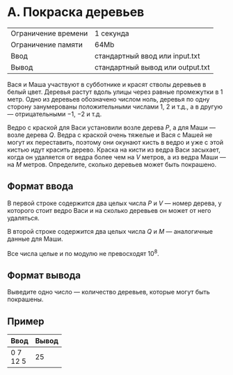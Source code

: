 # A. Покраска деревьев
<table>
  <tr>
      <td>Ограничение времени</td>
      <td>1 секунда </td>
  </tr>
  <tr>
      <td>Ограничение памяти</td>
      <td>64Mb</td>
  </tr>
  <tr>
      <td>Ввод</td>
      <td>стандартный ввод или input.txt</td>
  </tr>
  <tr>
      <td>Вывод</td>
      <td>стандартный вывод или output.txt</td>
  </tr>
</table>

Вася и Маша участвуют в субботнике и красят стволы деревьев в белый цвет. Деревья растут вдоль улицы через равные промежутки 
в 1 метр. Одно из деревьев обозначено числом ноль, деревья по одну сторону занумерованы положительными числами 1, 2 и т.д., 
а в другую — отрицательными −1, −2 и т.д.  

Ведро с краской для Васи установили возле дерева <i>P</i>, а для Маши — возле дерева <i>Q</i>. Ведра с краской очень тяжелые и Вася с Машей не 
могут их переставить, поэтому они окунают кисть в ведро и уже с этой кистью идут красить дерево. Краска на кисти из ведра Васи 
засыхает, когда он удаляется от ведра более чем на <i>V</i> метров, а из ведра Маши — на <i>M</i> метров. Определите, сколько деревьев может быть покрашено.

## Формат ввода
В первой строке содержится два целых числа <i>P</i> и <i>V</i> — номер дерева, у которого стоит ведро Васи и на сколько деревьев он может от него удаляться.  

В второй строке содержится два целых числа <i>Q</i> и <i>M</i> — аналогичные данные для Маши.  

Все числа целые и по модулю не превосходят 10<sup>8</sup>.

## Формат вывода
Выведите одно число — количество деревьев, которые могут быть покрашены.

## Пример
| Ввод         | Вывод |
|:-------------|:------|
| 0 7</br>12 5 | 25    |
